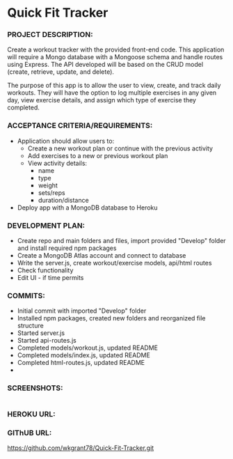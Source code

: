 # Quick Fit Tracker

### PROJECT DESCRIPTION:
Create a workout tracker with the provided front-end code. This application will require a Mongo database with a Mongoose schema and handle routes using Express. The API developed will be based on the CRUD model (create, retrieve, update, and delete).


The purpose of this app is to allow the user to view, create, and track daily workouts. They will have the option to log multiple exercises in any given day, view exercise details, and assign which type of exercise they completed.


### ACCEPTANCE CRITERIA/REQUIREMENTS:
* Application should allow users to:
    * Create a new workout plan or continue with the previous activity
    * Add exercises to a new or previous workout plan
    * View activity details:
        - name
        - type
        - weight
        - sets/reps
        - duration/distance
* Deploy app with a MongoDB database to Heroku


### DEVELOPMENT PLAN:
* Create repo and main folders and files, import provided "Develop" folder and install required npm packages
* Create a MongoDB Atlas account and connect to database
* Write the server.js, create workout/exercise models, api/html routes
* Check functionality
* Edit UI - if time permits


### COMMITS:
* Initial commit with imported "Develop" folder
* Installed npm packages, created new folders and reorganized file structure
* Started server.js
* Started api-routes.js
* Completed models/workout.js, updated README
* Completed models/index.js, updated README
* Completed html-routes.js, updated README
*



### SCREENSHOTS:

<img src="" alt="">


### HEROKU URL:


### GIThUB URL:

https://github.com/wkgrant78/Quick-Fit-Tracker.git